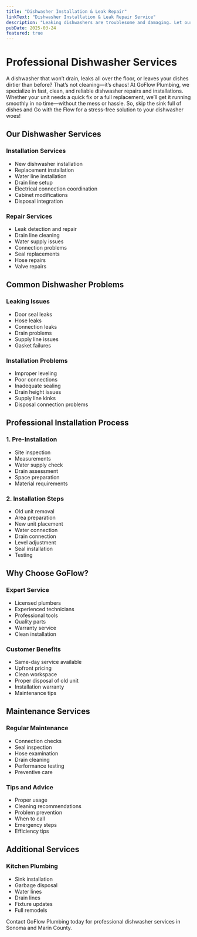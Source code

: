 ```yaml
---
title: "Dishwasher Installation & Leak Repair"
linkText: "Dishwasher Installation & Leak Repair Service" 
description: "Leaking dishwashers are troublesome and damaging. Let our expert plumbers repair the leak or replace your dishwasher, if you are ready, with upfront pricing."
pubDate: 2025-03-24
featured: true
---
```


# Professional Dishwasher Services

A dishwasher that won’t drain, leaks all over the floor, or leaves your dishes dirtier than before? That’s not cleaning—it’s chaos! At GoFlow Plumbing, we specialize in fast, clean, and reliable dishwasher repairs and installations. Whether your unit needs a quick fix or a full replacement, we’ll get it running smoothly in no time—without the mess or hassle. So, skip the sink full of dishes and Go with the Flow for a stress-free solution to your dishwasher woes!

## Our Dishwasher Services

### Installation Services
- New dishwasher installation
- Replacement installation
- Water line installation
- Drain line setup
- Electrical connection coordination
- Cabinet modifications
- Disposal integration

### Repair Services
- Leak detection and repair
- Drain line cleaning
- Water supply issues
- Connection problems
- Seal replacements
- Hose repairs
- Valve repairs

## Common Dishwasher Problems

### Leaking Issues
- Door seal leaks
- Hose leaks
- Connection leaks
- Drain problems
- Supply line issues
- Gasket failures

### Installation Problems
- Improper leveling
- Poor connections
- Inadequate sealing
- Drain height issues
- Supply line kinks
- Disposal connection problems

## Professional Installation Process

### 1. Pre-Installation
- Site inspection
- Measurements
- Water supply check
- Drain assessment
- Space preparation
- Material requirements

### 2. Installation Steps
- Old unit removal
- Area preparation
- New unit placement
- Water connection
- Drain connection
- Level adjustment
- Seal installation
- Testing

## Why Choose GoFlow?

### Expert Service
- Licensed plumbers
- Experienced technicians
- Professional tools
- Quality parts
- Warranty service
- Clean installation

### Customer Benefits
- Same-day service available
- Upfront pricing
- Clean workspace
- Proper disposal of old unit
- Installation warranty
- Maintenance tips

## Maintenance Services

### Regular Maintenance
- Connection checks
- Seal inspection
- Hose examination
- Drain cleaning
- Performance testing
- Preventive care

### Tips and Advice
- Proper usage
- Cleaning recommendations
- Problem prevention
- When to call
- Emergency steps
- Efficiency tips

## Additional Services

### Kitchen Plumbing
- Sink installation
- Garbage disposal
- Water lines
- Drain lines
- Fixture updates
- Full remodels

Contact GoFlow Plumbing today for professional dishwasher services in Sonoma and Marin County.
